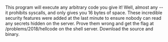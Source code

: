 This program will execute any arbitrary code you give it! Well, almost any -- it prohibits syscalls, and only gives you 16 bytes of space. These incredible security features were added at the last minute to ensure nobody can read any secrets hidden on the server. Prove them wrong and get the flag at /problems/2018/hellcode on the shell server. Download the source and binary.

